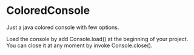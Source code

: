 ColoredConsole
==============

Just a java colored console with few options.

Load the console by add Console.load() at the beginning of your project.
You can close it at any moment by invoke Console.close().
